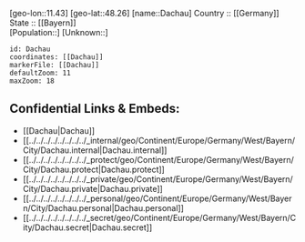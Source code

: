 ﻿---
location: [48.26,11.43] 
mapzoom: [7,12] 
mapmarker: city 
type: City
tags:
- geo/City


SpocWebEntityId: 29700
isDeleted: false
confidential: public

---
[geo-lon::11.43] 
[geo-lat::48.26] 
[name::Dachau] 
Country :: [[Germany]]  
State :: [[Bayern]]  
[Population::] 
[Unknown::] 


```leaflet
id: Dachau
coordinates: [[Dachau]] 
markerFile: [[Dachau]] 
defaultZoom: 11 
maxZoom: 18
```


## Confidential Links & Embeds: 
- [[Dachau|Dachau]]  
- [[../../../../../../../../_internal/geo/Continent/Europe/Germany/West/Bayern/City/Dachau.internal|Dachau.internal]] 
- [[../../../../../../../../_protect/geo/Continent/Europe/Germany/West/Bayern/City/Dachau.protect|Dachau.protect]] 
- [[../../../../../../../../_private/geo/Continent/Europe/Germany/West/Bayern/City/Dachau.private|Dachau.private]] 
- [[../../../../../../../../_personal/geo/Continent/Europe/Germany/West/Bayern/City/Dachau.personal|Dachau.personal]] 
- [[../../../../../../../../_secret/geo/Continent/Europe/Germany/West/Bayern/City/Dachau.secret|Dachau.secret]] 
